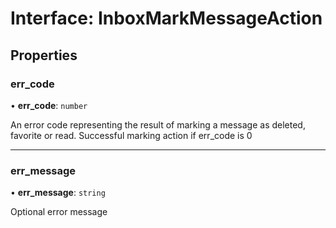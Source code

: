 # Interface: InboxMarkMessageAction

## Properties

### err\_code

• **err\_code**: `number`

An error code representing the result of marking a message as deleted, favorite or read. Successful marking action if err_code is 0

___

### err\_message

• **err\_message**: `string`

Optional error message
